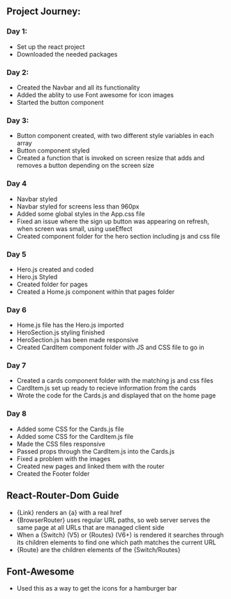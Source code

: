 ## Project Journey:

### Day 1: 
- Set up the react project
- Downloaded the needed packages

### Day 2:
- Created the Navbar and all its functionality
- Added the ablity to use Font awesome for icon images
- Started the button component

### Day 3:
- Button component created, with two different style variables in each array
- Button component styled
- Created a function that is invoked on screen resize that adds and removes a button depending on the screen size

### Day 4
- Navbar styled
- Navbar styled for screens less than 960px
- Added some global styles in the App.css file
- Fixed an issue where the sign up button was appearing on refresh, when screen was small, using useEffect
- Created component folder for the hero section including js and css file

### Day 5
- Hero.js created and coded
- Hero.js Styled
- Created folder for pages
- Created a Home.js component within that pages folder

### Day 6
- Home.js file has the Hero.js imported
- HeroSection.js styling finished
- HeroSection.js has been made responsive
- Created CardItem component folder with JS and CSS file to go in

### Day 7
- Created a cards component folder with the matching js and css files
- CardItem.js set up ready to recieve information from the cards
- Wrote the code for the Cards.js and displayed that on the home page

### Day 8
- Added some CSS for the Cards.js file
- Added some CSS for the CardItem.js file
- Made the CSS files responsive
- Passed props through the CardItem.js into the Cards.js
- Fixed a problem with the images
- Created new pages and linked them with the router
- Created the Footer folder


## React-Router-Dom Guide

- {Link} renders an {a} with a real href
- {BrowserRouter} uses regular URL paths, so web server serves the same page at all URLs that are managed client side
- When a {Switch} (V5) or {Routes} (V6+) is rendered it searches through its children elements to find one which path matches the current URL
- {Route} are the children elements of the {Switch/Routes}

## Font-Awesome

- Used this as a way to get the icons for a hamburger bar